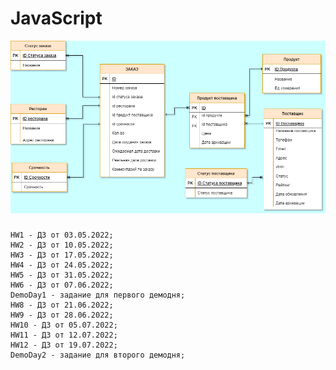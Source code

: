 # JavaScript
![Текст с описанием картинки](er-модель.png)

### 
> 
    
    HW1 - ДЗ от 03.05.2022;
    HW2 - ДЗ от 10.05.2022;
    HW3 - ДЗ от 17.05.2022;
    HW4 - ДЗ от 24.05.2022;
    HW5 - ДЗ от 31.05.2022;
    HW6 - ДЗ от 07.06.2022;
    DemoDay1 - задание для первого демодня;
    HW8 - ДЗ от 21.06.2022;
    HW9 - ДЗ от 28.06.2022;
    HW10 - ДЗ от 05.07.2022;
    HW11 - ДЗ от 12.07.2022;
    HW12 - ДЗ от 19.07.2022;
    DemoDay2 - задание для второго демодня;
    
    
